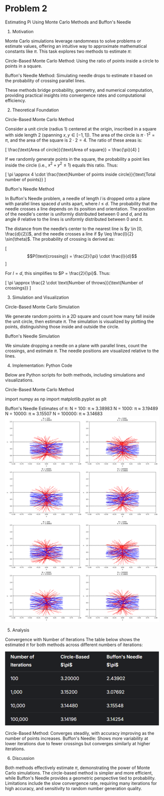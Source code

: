 # Problem 2
Estimating Pi Using Monte Carlo Methods and Buffon's Needle

1. Motivation

Monte Carlo simulations leverage randomness to solve problems or estimate values, offering an intuitive way to approximate mathematical constants like $\pi$. This task explores two methods to estimate $\pi$:





Circle-Based Monte Carlo Method: Using the ratio of points inside a circle to points in a square.



Buffon's Needle Method: Simulating needle drops to estimate $\pi$ based on the probability of crossing parallel lines.

These methods bridge probability, geometry, and numerical computation, providing practical insights into convergence rates and computational efficiency.

2. Theoretical Foundation

Circle-Based Monte Carlo Method

Consider a unit circle (radius 1) centered at the origin, inscribed in a square with side length 2 (spanning $x, y \in [-1, 1]$). The area of the circle is $\pi \cdot 1^2 = \pi$, and the area of the square is $2 \cdot 2 = 4$. The ratio of these areas is:

[ \frac{\text{Area of circle}}{\text{Area of square}} = \frac{\pi}{4} ]

If we randomly generate points in the square, the probability a point lies inside the circle (i.e., $x^2 + y^2 \leq 1$) equals this ratio. Thus:

[ \pi \approx 4 \cdot \frac{\text{Number of points inside circle}}{\text{Total number of points}} ]

Buffon's Needle Method

In Buffon's Needle problem, a needle of length $l$ is dropped onto a plane with parallel lines spaced $d$ units apart, where $l \leq d$. The probability that the needle crosses a line depends on its position and orientation. The position of the needle's center is uniformly distributed between 0 and $d$, and its angle $\theta$ relative to the lines is uniformly distributed between 0 and $\pi$.

The distance from the needle’s center to the nearest line is $y \in [0, \frac{d}{2}]$, and the needle crosses a line if $y \leq \frac{l}{2} \sin(\theta)$. The probability of crossing is derived as:

[ $$P(\text{crossing}) = \frac{2}{\pi} \cdot \frac{l}{d}$$]

For $l = d$, this simplifies to $P = \frac{2}{\pi}$. Thus:

[ \pi \approx \frac{2 \cdot \text{Number of throws}}{\text{Number of crossings}} ]

3. Simulation and Visualization

Circle-Based Monte Carlo Simulation

We generate random points in a 2D square and count how many fall inside the unit circle, then estimate $\pi$. The simulation is visualized by plotting the points, distinguishing those inside and outside the circle.

Buffon's Needle Simulation

We simulate dropping a needle on a plane with parallel lines, count the crossings, and estimate $\pi$. The needle positions are visualized relative to the lines.

4. Implementation: Python Code

Below are Python scripts for both methods, including simulations and visualizations.

Circle-Based Monte Carlo Method

 import numpy as np import matplotlib.pyplot as plt

Buffon's Needle Estimates of π:
N = 100: π ≈ 3.38983
N = 1000: π ≈ 3.19489
N = 10000: π ≈ 3.15507
N = 100000: π ≈ 3.14683
![alt text](image-1.png)
![alt text](image-2.png)

5. Analysis

Convergence with Number of Iterations
The table below shows the estimated $\pi$ for both methods across different numbers of iterations:

![alt text](<Screenshot 2025-04-23 170811.png>)

Circle-Based Method: Converges steadily, with accuracy improving as the number of points increases.
Buffon's Needle: Shows more variability at lower iterations due to fewer crossings but converges similarly at higher iterations.

6. Discussion

Both methods effectively estimate $\pi$, demonstrating the power of Monte Carlo simulations. The circle-based method is simpler and more efficient, while Buffon's Needle provides a geometric perspective tied to probability. Limitations include the slow convergence rate, requiring many iterations for high accuracy, and sensitivity to random number generation quality.

